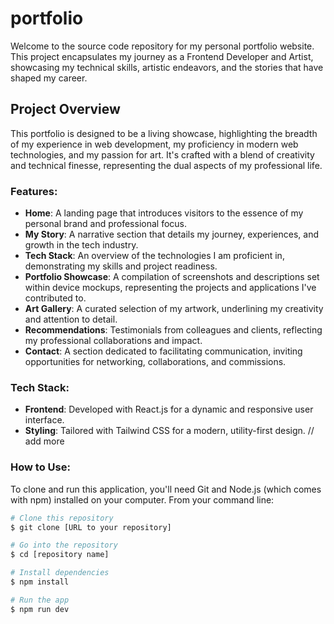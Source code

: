 # portfolio
Welcome to the source code repository for my personal portfolio website. This project encapsulates my journey as a Frontend Developer and Artist, showcasing my technical skills, artistic endeavors, and the stories that have shaped my career.

## Project Overview

This portfolio is designed to be a living showcase, highlighting the breadth of my experience in web development, my proficiency in modern web technologies, and my passion for art. It's crafted with a blend of creativity and technical finesse, representing the dual aspects of my professional life.

### Features:

- **Home**: A landing page that introduces visitors to the essence of my personal brand and professional focus.
- **My Story**: A narrative section that details my journey, experiences, and growth in the tech industry.
- **Tech Stack**: An overview of the technologies I am proficient in, demonstrating my skills and project readiness.
- **Portfolio Showcase**: A compilation of screenshots and descriptions set within device mockups, representing the projects and applications I've contributed to.
- **Art Gallery**: A curated selection of my artwork, underlining my creativity and attention to detail.
- **Recommendations**: Testimonials from colleagues and clients, reflecting my professional collaborations and impact.
- **Contact**: A section dedicated to facilitating communication, inviting opportunities for networking, collaborations, and commissions.

### Tech Stack:

- **Frontend**: Developed with React.js for a dynamic and responsive user interface.
- **Styling**: Tailored with Tailwind CSS for a modern, utility-first design.
// add more

### How to Use:

To clone and run this application, you'll need Git and Node.js (which comes with npm) installed on your computer. From your command line:

```bash
# Clone this repository
$ git clone [URL to your repository]

# Go into the repository
$ cd [repository name]

# Install dependencies
$ npm install

# Run the app
$ npm run dev
